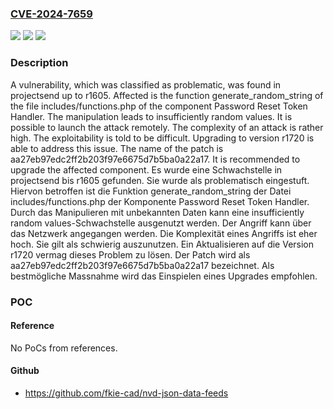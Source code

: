 ### [CVE-2024-7659](https://cve.mitre.org/cgi-bin/cvename.cgi?name=CVE-2024-7659)
![](https://img.shields.io/static/v1?label=Product&message=projectsend&color=blue)
![](https://img.shields.io/static/v1?label=Version&message=r1605%20&color=brightgreen)
![](https://img.shields.io/static/v1?label=Vulnerability&message=CWE-330%20Insufficiently%20Random%20Values&color=brightgreen)

### Description

A vulnerability, which was classified as problematic, was found in projectsend up to r1605. Affected is the function generate_random_string of the file includes/functions.php of the component Password Reset Token Handler. The manipulation leads to insufficiently random values. It is possible to launch the attack remotely. The complexity of an attack is rather high. The exploitability is told to be difficult. Upgrading to version r1720 is able to address this issue. The name of the patch is aa27eb97edc2ff2b203f97e6675d7b5ba0a22a17. It is recommended to upgrade the affected component.
Es wurde eine Schwachstelle in projectsend bis r1605 gefunden. Sie wurde als problematisch eingestuft. Hiervon betroffen ist die Funktion generate_random_string der Datei includes/functions.php der Komponente Password Reset Token Handler. Durch das Manipulieren mit unbekannten Daten kann eine insufficiently random values-Schwachstelle ausgenutzt werden. Der Angriff kann über das Netzwerk angegangen werden. Die Komplexität eines Angriffs ist eher hoch. Sie gilt als schwierig auszunutzen. Ein Aktualisieren auf die Version r1720 vermag dieses Problem zu lösen. Der Patch wird als aa27eb97edc2ff2b203f97e6675d7b5ba0a22a17 bezeichnet. Als bestmögliche Massnahme wird das Einspielen eines Upgrades empfohlen.

### POC

#### Reference
No PoCs from references.

#### Github
- https://github.com/fkie-cad/nvd-json-data-feeds

